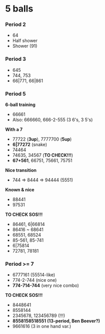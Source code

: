# 5 balls

### Period 2

- 64
- Half shower
- Shower (91)

### Period 3

- 645
- 744, 753
- 66|771, 66|861

### Period 5

**6-ball training**  
- 66661
- Also: 666660, 666-2-555 (3 6's, 3 5's)

**With a 7**  
- 77722 (**3up**), 7777700 (**5up**)                                            
- **6|77272** (snake)
- 74464
- 74635, 34567 (**TO CHECK!!!**)
- **67+561**, 66751, 75661, 75751

**Nice transition**  
- 744 => 8444 => 94444 (5551)

**Known & nice**  
- 88441
- 97531

**TO CHECK SOS!!!**  
- 86461, 6|66814
- 86416 ~ 68641
- 68551, 68524
- 85-561, 85-741
- 6|75814
- 72781, 78181

### Period >= 7
                                                                                
- 6777161 (55514-like)                           
- 774-2-744 (nice one)                                                          
- **774-714-744** (very nice combo)                                                 

**TO CHECK SOS!!!**  
- 8448641
- 8558144
- 2345678, 123456789 (!!!)
- **8558158518551 (13-period, Ben Beever?)**
- 9661616 (3 in one hand var.)

